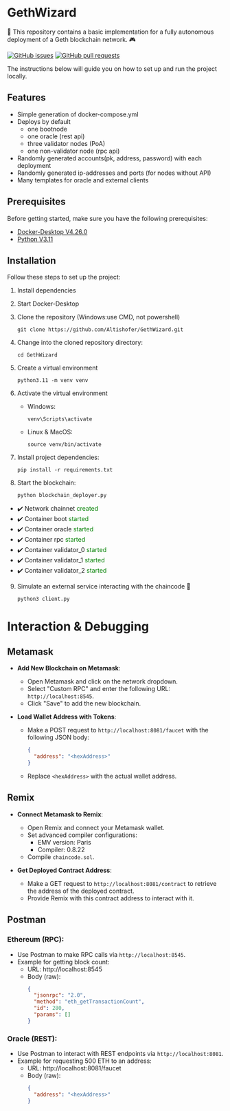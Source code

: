 
# GethWizard

🎉 This repository contains a basic implementation for a fully autonomous deployment of a Geth blockchain network. 🎮

[![GitHub issues](https://img.shields.io/github/issues/Altishofer/GethWizard.svg)](https://github.com/Altishofer/GuessMyWord/issues)
[![GitHub pull requests](https://img.shields.io/github/issues-pr/Altishofer/GethWizard.svg)](https://github.com/Altishofer/GuessMyWord/pulls)

The instructions below will guide you on how to set up and run the project locally.

## Features

- Simple generation of docker-compose.yml
- Deploys by default
  - one bootnode
  - one oracle (rest api)
  - three validator nodes (PoA)
  - one non-validator node (rpc api)
- Randomly generated accounts(pk, address, password) with each deployment
- Randomly generated ip-addresses and ports (for nodes without API)
- Many templates for oracle and external clients

## Prerequisites

Before getting started, make sure you have the following prerequisites:

- [Docker-Desktop V4.26.0](https://docs.docker.com/desktop/release-notes/#4260) 
- [Python V3.11](https://www.python.org/downloads/release/python-3114/)


## Installation

Follow these steps to set up the project:

1. Install dependencies
2. Start Docker-Desktop
3. Clone the repository (Windows:use CMD, not powershell)

   ```shell
   git clone https://github.com/Altishofer/GethWizard.git
   ```

4. Change into the cloned repository directory:

   ```shell
   cd GethWizard
   ```

5. Create a virtual environment
   ```shell
   python3.11 -m venv venv
   ```
   
6. Activate the virtual environment
   - Windows:
     ```shell
     venv\Scripts\activate
     ```
   - Linux & MacOS:
     ```shell
     source venv/bin/activate
     ```

7. Install project dependencies:

   ```shell
   pip install -r requirements.txt
   ```

8. Start the blockchain:

   ```shell
   python blockchain_deployer.py
   
   ```
- ✔️ Network chainnet <span style="color:green">created</span>
- ✔️ Container boot <span style="color:green">started</span>
- ✔️ Container oracle <span style="color:green">started</span>
- ✔️ Container rpc <span style="color:green">started</span>
- ✔️ Container validator_0 <span style="color:green">started</span>
- ✔️ Container validator_1 <span style="color:green">started</span>
- ✔️ Container validator_2 <span style="color:green">started</span>



9. Simulate an external service interacting with the chaincode 🎉
   ```shell
   python3 client.py
   ```
# Interaction & Debugging

## Metamask
- **Add New Blockchain on Metamask**:
  - Open Metamask and click on the network dropdown.
  - Select "Custom RPC" and enter the following URL: `http://localhost:8545`.
  - Click "Save" to add the new blockchain.

- **Load Wallet Address with Tokens**:
  - Make a POST request to `http://localhost:8081/faucet` with the following JSON body:
    ```json
    {
      "address": "<hexAddress>"
    }
    ```
  - Replace `<hexAddress>` with the actual wallet address.

## Remix
- **Connect Metamask to Remix**:
  - Open Remix and connect your Metamask wallet.
  - Set advanced compiler configurations:
    - EMV version: Paris
    - Compiler: 0.8.22
  - Compile `chaincode.sol`.

- **Get Deployed Contract Address**:
  - Make a GET request to `http://localhost:8081/contract` to retrieve the address of the deployed contract.
  - Provide Remix with this contract address to interact with it.
## Postman

### Ethereum (RPC):
- Use Postman to make RPC calls via `http://localhost:8545`.
- Example for getting block count:
  - URL: http://localhost:8545
  - Body (raw):
    ```json
    {
      "jsonrpc": "2.0",
      "method": "eth_getTransactionCount",
      "id": 280,
      "params": []
    }
    ```

### Oracle (REST):
- Use Postman to interact with REST endpoints via `http://localhost:8081`.
- Example for requesting 500 ETH to an address:
  - URL: http://localhost:8081/faucet
  - Body (raw):
    ```json
    {
      "address": "<hexAddress>"
    }
    ```


